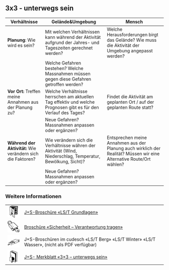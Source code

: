 3x3 - unterwegs sein
----

| Verhältnisse | Gelände&Umgebung | Mensch |
|---|---|---|
**Planung**: Wie wird es sein? | Mit welchen Verhältnissen kann während der Aktivität aufgrund der Jahres- und Tageszeiten gerechnet werden? | Welche Herausforderungen birgt das Gelände? Wie muss die Aktivität der Umgebung angepasst werden? | Wie wird die Gruppe voraussichtlich zusammengesetzt sein (z.B. Alter, Grösse, Betreuungsverhältnis, Kondition, Erfahrungen)? Wie soll die Gruppe geführt werden (Zusammensetzung und Erfahrung der Leitenden)?
 ||Welche Gefahren bestehen? Welche Massnahmen müssen gegen diese Gefahren getroffen werden?
**Vor Ort:** Treffen meine Annahmen aus der Planung zu? |Welche Verhältnisse herrschen am aktuellen Tag effektiv und welche Prognosen gibt es für den Verlauf des Tages? | Findet die Aktivität am geplanten Ort / auf der geplanten Route statt? | Wie ist die Gruppe und das Leitungsteam effektiv zusammengesetzt? Tagesform, Verfassung, Motivation? Gruppendynamik? Vorgesehene Ausrüstung vorhanden?
 || Neue Gefahren? Massnahmen anpassen oder ergänzen?
**Während der Aktivität:** Wie verändern sich die Faktoren?| Wie verändern sich die Verhältnisse währen der Aktivität (Wind, Niederschlag, Temperatur, Bewölkung, Sicht)? | Entsprechen meine Annahmen aus der Planung auch wirklich der Realität? Müssen wir eine Alternative Route/Ort wählen? | Wie verändert sich der Zustand der Gruppe während der Aktivität? Kommen wir wie geplant vorwärts oder gibt es Verzögerungen?
 || Neue Gefahren? Massnahmen anpassen oder ergänzen?

### Weitere Informationen


|  | |
|---|---|
[![](images/piktos/2_JundS.png)][1] | [J+S-Broschüre «LS/T Grundlagen»][1]
[![](images/piktos/8_Sicherheit.png)][2] | [Broschüre «Sicherheit – Verantwortung tragen»][2]
![](images/piktos/10_Trekking.png) | J+S-Broschüren im cudesch «LS/T Berg» «LS/T Winter» «LS/T Wasser», (nicht als PDF verfügbar)
[![](images/piktos/Literaturhinweis.png)][4] | [J+S- Merkblatt «3×3 – unterwegs sein» ][4]

[1]: https://www.scout.ch/de/verband/downloads/programm/lager/j-s/j-s-leitfaden-lagersport-trekking-grundlagen/view

[2]: https://www.scout.ch/de/verband/downloads/ausbildung/cudesch/sicherheit

[4]: https://www.jugendundsport.ch/content/jus-internet/de/sportarten/lagersport-trekking-uebersicht/aus-und-weiterbildung/_jcr_content/contentPar/tabs_copy/items/dokumente/tabPar/downloadlist_copy/downloadItems/97_1494506483240.download/merkblatt_ls_t_3x3_unterwegs_sein_d.pdf

